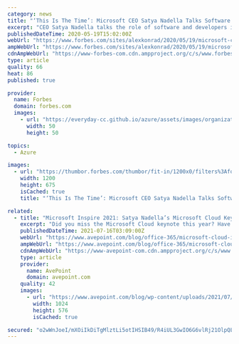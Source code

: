 ```yaml
---
category: news
title: "‘This Is The Time’: Microsoft CEO Satya Nadella Talks Software’s Role In COVID-19 Response And Recovery"
excerpt: "CEO Satya Nadella talks the role of software and developers in COVID-19 response and what Microsoft has learned from working from home in an exclusive video interview ahead of the company's Build developer conference."
publishedDateTime: 2020-05-19T15:02:00Z
webUrl: "https://www.forbes.com/sites/alexkonrad/2020/05/19/microsoft-ceo-satya-nadella-talks-software-in-covid-19-response/"
ampWebUrl: "https://www.forbes.com/sites/alexkonrad/2020/05/19/microsoft-ceo-satya-nadella-talks-software-in-covid-19-response/amp/"
cdnAmpWebUrl: "https://www-forbes-com.cdn.ampproject.org/c/s/www.forbes.com/sites/alexkonrad/2020/05/19/microsoft-ceo-satya-nadella-talks-software-in-covid-19-response/amp/"
type: article
quality: 66
heat: 86
published: true

provider:
  name: Forbes
  domain: forbes.com
  images:
    - url: "https://everyday-cc.github.io/azure/assets/images/organizations/forbes.com-50x50.jpg"
      width: 50
      height: 50

topics:
  - Azure

images:
  - url: "https://thumbor.forbes.com/thumbor/fit-in/1200x0/filters%3Aformat%28jpg%29/https%3A%2F%2Fspecials-images.forbesimg.com%2Fimageserve%2F5ec3edbee25ff100063bf727%2F0x0.jpg%3FcropX1%3D0%26cropX2%3D1918%26cropY1%3D0%26cropY2%3D1079"
    width: 1200
    height: 675
    isCached: true
    title: "‘This Is The Time’: Microsoft CEO Satya Nadella Talks Software’s Role In COVID-19 Response And Recovery"

related:
  - title: "Microsoft Inspire 2021: Satya Nadella’s Microsoft Cloud Keynote"
    excerpt: "Did you miss the Microsoft Cloud keynote this year? Have no fear! Click here for a full rundown of the most important highlights."
    publishedDateTime: 2021-07-16T03:09:00Z
    webUrl: "https://www.avepoint.com/blog/office-365/microsoft-cloud-inspire/"
    ampWebUrl: "https://www.avepoint.com/blog/office-365/microsoft-cloud-inspire/?amp"
    cdnAmpWebUrl: "https://www-avepoint-com.cdn.ampproject.org/c/s/www.avepoint.com/blog/office-365/microsoft-cloud-inspire/?amp"
    type: article
    provider:
      name: AvePoint
      domain: avepoint.com
    quality: 42
    images:
      - url: "https://www.avepoint.com/blog/wp-content/uploads/2021/07/global-communication-network-concept-picture-id1092964846.jpg"
        width: 1024
        height: 576
        isCached: true

secured: "o2wWnJoeI/mXOiIkDiTgMlztLi5otIHSIB49/R4iUL3GwIO6G6vlRj21OlpQLT/OMGo2OSFQPQ9zE/ghul8FOsmdRUsrJFT2BTJmjiYNewasDcHr4ND5r5e/UKNlgejJc3zKXIJEJJOxwedcqs6wQ6yA7P1lN/zaKdR4uds32vebEL6OL0J2Hhtnld6lqYHiA6qNHopBHszjhv4VshAqtvT6c1hC1FKhHNjqkyudKraWN/f3nrfWa56Qdp8OHTQ8zyBxtxp+ElWCA+vK3uZYSacvnm4PHu34+qSUgO19JyHNlq4D5W6nKq0KBephCoTJ;o/sqq1BbmalPHHyFXzoxGw=="
---
```


